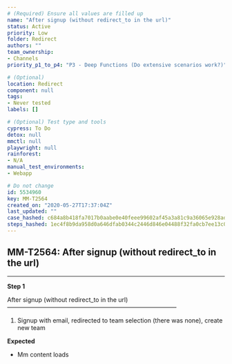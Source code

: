 ```yaml
---
# (Required) Ensure all values are filled up
name: "After signup (without redirect_to in the url)"
status: Active
priority: Low
folder: Redirect
authors: ""
team_ownership: 
- Channels
priority_p1_to_p4: "P3 - Deep Functions (Do extensive scenarios work?)"

# (Optional)
location: Redirect
component: null
tags: 
- Never tested
labels: []

# (Optional) Test type and tools
cypress: To Do
detox: null
mmctl: null
playwright: null
rainforest: 
- N/A
manual_test_environments: 
- Webapp

# Do not change
id: 5534960
key: MM-T2564
created_on: "2020-05-27T17:37:04Z"
last_updated: ""
case_hashed: c684a8b418fa7017b0aabe0e40feee99602af45a3a81c9a36065e928ad69a7ce4682539344f0ffa39a52e48ec57674b8
steps_hashed: 1ec4f8b9da958d0a646dfab0344c2446d846e04488f32fa0cb7ee13c0af2f98116bce8f124656c24224bfb5902519fce
---
```


<!-- (Auto-generated) Based on frontmatter's "key" and "name" -->

## MM-T2564: After signup (without redirect_to in the url)

---

**Step 1**

After signup (without redirect\_to in the url)\
————————————————————————————

1. Signup with email, redirected to team selection (there was none), create new team

**Expected**

- Mm content loads
